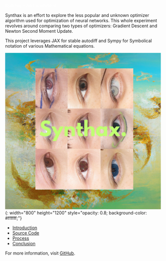 <font color="#ffffff" > Synthax - An Experiment </font>

Synthax is an effort to explore the less popular and unknown optimizer algorithm used for optimization of neural networks. This whole experiment revolves around comparing two types of optimizers: Gradient Descent and Newton Second Moment Update.

This project leverages JAX for stable autodiff and Sympy for Symbolical notation of various Mathematical equations.

![Synthax Logo](assets/logo/synthax.png){: width="800" height="1200" style="opacity: 0.8; background-color: #ffffff;"}

- [Introduction](introduction.md)
- [Source Code](sourceCode.md)
- [Process](process.md)
- [Conclusion](conclusion.md)

For more information, visit [GitHub](https://github.com/udit-rawat/Synthax).
